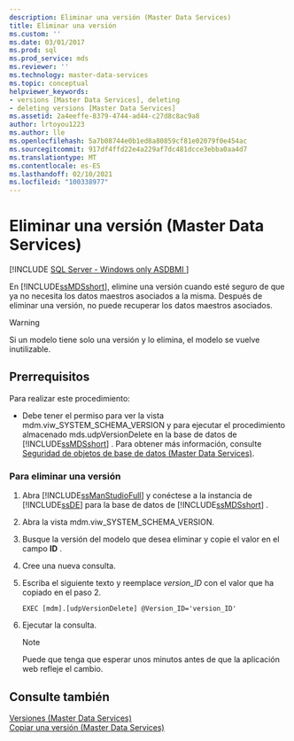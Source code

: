 ```yaml
---
description: Eliminar una versión (Master Data Services)
title: Eliminar una versión
ms.custom: ''
ms.date: 03/01/2017
ms.prod: sql
ms.prod_service: mds
ms.reviewer: ''
ms.technology: master-data-services
ms.topic: conceptual
helpviewer_keywords:
- versions [Master Data Services], deleting
- deleting versions [Master Data Services]
ms.assetid: 2a4eeffe-8379-4744-ad44-c27d8c8ac9a8
author: lrtoyou1223
ms.author: lle
ms.openlocfilehash: 5a7b08744e0b1ed8a80859cf81e02079f0e454ac
ms.sourcegitcommit: 917df4ffd22e4a229af7dc481dcce3ebba0aa4d7
ms.translationtype: MT
ms.contentlocale: es-ES
ms.lasthandoff: 02/10/2021
ms.locfileid: "100338977"
---
```

# <a name="delete-a-version-master-data-services"></a>Eliminar una versión (Master Data Services)

[!INCLUDE [SQL Server - Windows only ASDBMI  ](../includes/applies-to-version/sql-windows-only-asdbmi.md)]

  En [!INCLUDE[ssMDSshort](../includes/ssmdsshort-md.md)], elimine una versión cuando esté seguro de que ya no necesita los datos maestros asociados a la misma. Después de eliminar una versión, no puede recuperar los datos maestros asociados.  
  
> [!WARNING]  
>  Si un modelo tiene solo una versión y lo elimina, el modelo se vuelve inutilizable.  
  
## <a name="prerequisites"></a>Prerrequisitos  
 Para realizar este procedimiento:  
  
-   Debe tener el permiso para ver la vista mdm.viw_SYSTEM_SCHEMA_VERSION y para ejecutar el procedimiento almacenado mds.udpVersionDelete en la base de datos de [!INCLUDE[ssMDSshort](../includes/ssmdsshort-md.md)] . Para obtener más información, consulte [Seguridad de objetos de base de datos &#40;Master Data Services&#41;](../master-data-services/database-object-security-master-data-services.md).  
  
### <a name="to-delete-a-version"></a>Para eliminar una versión  
  
1.  Abra [!INCLUDE[ssManStudioFull](../includes/ssmanstudiofull-md.md)] y conéctese a la instancia de [!INCLUDE[ssDE](../includes/ssde-md.md)] para la base de datos de [!INCLUDE[ssMDSshort](../includes/ssmdsshort-md.md)] .  
  
2.  Abra la vista mdm.viw_SYSTEM_SCHEMA_VERSION.  
  
3.  Busque la versión del modelo que desea eliminar y copie el valor en el campo **ID** .  
  
4.  Cree una nueva consulta.  
  
5.  Escriba el siguiente texto y reemplace *version_ID* con el valor que ha copiado en el paso 2.  
  
    ```  
    EXEC [mdm].[udpVersionDelete] @Version_ID='version_ID'  
    ```  
  
6.  Ejecutar la consulta.  
  
    > [!NOTE]  
    >  Puede que tenga que esperar unos minutos antes de que la aplicación web refleje el cambio.  
  
## <a name="see-also"></a>Consulte también  
 [Versiones &#40;Master Data Services&#41;](../master-data-services/versions-master-data-services.md)   
 [Copiar una versión &#40;Master Data Services&#41;](../master-data-services/copy-a-version-master-data-services.md)  
  
  
